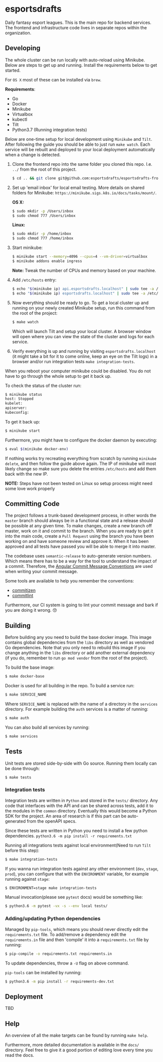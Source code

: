 # esportsdrafts
Daily fantasy esport leagues. This is the main repo for backend services. The
frontend and infrastructure code lives in separate repos within the
organization.

## Developing
The whole cluster can be run locally with auto-reload using Minikube. Below
are steps to get up and running. Install the requirements below to get started.

For `OS X` most of these can be installed via `brew`.

**Requirements**:
* Go
* Docker
* Minikube
* Virtualbox
* kubectl
* Tilt
* Python3.7 (Running integration tests)

Below are one-time setup for local development using `Minikube` and `Tilt`.
After following the guide you should be able to just run `make watch`. Each
service will be rebuilt and deployed to your local deployment automatically
when a change is detected.

1. Clone the frontend repo into the same folder you cloned this repo. I.e.
   `../` from the root of this project.

    ```bash
    $ cd .. && git clone git@github.com:esportsdrafts/esportsdrafts-frontend.git
    ```

1. Set up 'email inbox' for local email testing. More details on shared
   folders for Minikube: `https://minikube.sigs.k8s.io/docs/tasks/mount/`.

   **OS X:**
   ```bash
   $ sudo mkdir -p /Users/inbox
   $ sudo chmod 777 /Users/inbox
   ```

   **Linux:**
   ```bash
   $ sudo mkdir -p /home/inbox
   $ sudo chmod 777 /home/inbox
   ```

2. Start minikube:
   ```bash
   $ minikube start --memory=4096 --cpus=4 --vm-driver=virtualbox
   $ minikube addons enable ingress
   ```
   **Note:** Tweak the number of CPUs and memory based on your machine.

3. Add `/etc/hosts` entry:
   ```bash
   $ echo "$(minikube ip) api.esportsdrafts.localhost" | sudo tee -a /etc/hosts
   $ echo "$(minikube ip) esportsdrafts.localhost" | sudo tee -a /etc/hosts
   ```

4. Now everything should be ready to go. To get a local cluster up and running
   on your newly created Minikube setup, run this command from the root of the
   project:
   ```bash
   $ make watch
   ```

   Which will launch Tilt and setup your local cluster. A browser window will
   open where you can view the state of the cluster and logs for each service.

5. Verify everything is up and running by visiting `esportsdrafts.localhost`
   (it might take a bit for it to come online, keep an eye on the Tilt logs) in
   a browser and/or run integration tests `make integration-tests`.

When you reboot your computer minikube could be disabled. You do not have to
go through the whole setup to get it back up.

To check the status of the cluster run:
```bash
$ minikube status
host: Stopped
kubelet:
apiserver:
kubeconfig:
```

To get it back up:
```bash
$ minikube start
```

Furthermore, you might have to configure the docker daemon by executing:
```bash
$ eval $(minikube docker-env)
```

If nothing works try recreating everything from scratch by running
`minikube delete`, and then follow the guide above again. The IP of minikube
will most likely change so make sure you delete the entries `/etc/hosts` and
add them back with the new IP.

**NOTE:** Steps have not been tested on Linux so setup process might need some
love work properly

## Committing Code
The project follows a trunk-based development process, in other words the
`master` branch should always be in a functional state and a release should
be possible at any given time. To make changes, create a new branch off master,
work on it and commit to the branch. When you are ready to get it into the main
code, create a `Pull Request` using the branch you have been working on and
have someone review and approve it. When it has been approved and all tests
have passed you will be able to merge it into master.

The codebase uses `semantic-release` to auto-generate version numbers. Which
means there has to be a way for the tool to understand the impact of a commit.
Therefore, the [Angular Commit Message Conventions](https://github.com/angular/angular.js/blob/master/DEVELOPERS.md#-git-commit-guidelines) are used when writing your commit message.

Some tools are available to help you remember the conventions:
* [commitizen](https://github.com/commitizen/cz-cli)
* [commitlint](https://github.com/conventional-changelog/commitlint)

Furthermore, our CI system is going to lint your commit message and bark if you
are doing it wrong. :kissing_closed_eyes:

## Building

Before building any you need to build the base docker image. This image
contains global dependencies from the `libs` directory as well as vendored
Go dependencies. Note that you only need to rebuild this image if you change
anything in the `libs` directory or add another external dependency
(if you do, remember to run `go mod vendor` from the root of the project).

To build the base image:

```bash
$ make docker-base
```

Docker is used for all building in the repo. To build a service run:

```bash
$ make SERVICE_NAME
```
Where `SERVICE_NAME` is replaced with the name of a directory in the `services`
directory. For example building the `auth` services is a matter of running:

```bash
$ make auth
```

You can also build all services by running:

```bash
$ make services
```

## Tests

Unit tests are stored side-by-side with Go source. Running them locally can be
done through:

```bash
$ make tests
```

### Integration tests

Integration tests are written in `Python` and stored in the `tests/` directory.
Any code that interfaces with the API and can be shared across tests, add it to the modules in
the `common` directory. Eventually this would become a Python SDK for the
project. An area of research is if this part can be auto-generated from the
openAPI specs.

Since these tests are written in Python you need to install a few python
dependencies. `python3.6 -m pip install -r requirements.txt`

Running all integrations tests against local environment(Need to run `Tilt`
before this step):

```bash
$ make integration-tests
```

If you wanna run integration tests against any other environment (`dev`,
`stage`, `prod`), you can configure that with the `ENVIRONMENT` variable, for example running against `stage`:

```bash
$ ENVIRONMENT=stage make integration-tests
```

Manual invocation(please see `pytest` docs) would be something like:

```bash
$ python3.6 -m pytest -vx -s --env local tests/
```

### Adding/updating Python dependencies
Managed by `pip-tools`, which means you should never directly edit the
`requirements.txt` file. To add/remove a dependency edit the
`requirements.in` file and then 'compile' it into a `requirements.txt` file by
running:

```bash
$ pip-compile -o requirements.txt requirements.in
```

To update dependencies, throw a `-U` flag on above command.

`pip-tools` can be installed by running:

```bash
$ python3.6 -m pip install -r requirements-dev.txt
```

## Deployment
TBD

## Help
An overview of all the make targets can be found by running `make help`.

Furthermore, more detailed documentation is available in the `docs/` directory.
Feel free to give it a good portion of editing love every time you read the
docs.
